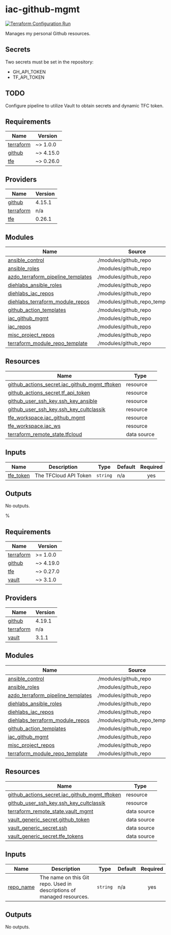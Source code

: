 # iac-github-mgmt
[![Terraform Configuration Run](https://github.com/CultClassik/iac-github-mgmt/actions/workflows/terraform.yml/badge.svg)](https://github.com/CultClassik/iac-github-mgmt/actions/workflows/terraform.yml)

Manages my personal Github resources.

## Secrets
Two secrets must be set in the repository:
* GH_API_TOKEN
* TF_API_TOKEN

## TODO
Configure pipeline to utilize Vault to obtain secrets and dynamic TFC token.

<!-- BEGINNING OF PRE-COMMIT-TERRAFORM DOCS HOOK -->
## Requirements

| Name | Version |
|------|---------|
| <a name="requirement_terraform"></a> [terraform](#requirement\_terraform) | ~> 1.0.0 |
| <a name="requirement_github"></a> [github](#requirement\_github) | ~> 4.15.0 |
| <a name="requirement_tfe"></a> [tfe](#requirement\_tfe) | ~> 0.26.0 |

## Providers

| Name | Version |
|------|---------|
| <a name="provider_github"></a> [github](#provider\_github) | 4.15.1 |
| <a name="provider_terraform"></a> [terraform](#provider\_terraform) | n/a |
| <a name="provider_tfe"></a> [tfe](#provider\_tfe) | 0.26.1 |

## Modules

| Name | Source | Version |
|------|--------|---------|
| <a name="module_ansible_control"></a> [ansible\_control](#module\_ansible\_control) | ./modules/github_repo | n/a |
| <a name="module_ansible_roles"></a> [ansible\_roles](#module\_ansible\_roles) | ./modules/github_repo | n/a |
| <a name="module_azdo_terraform_pipeline_templates"></a> [azdo\_terraform\_pipeline\_templates](#module\_azdo\_terraform\_pipeline\_templates) | ./modules/github_repo | n/a |
| <a name="module_diehlabs_ansible_roles"></a> [diehlabs\_ansible\_roles](#module\_diehlabs\_ansible\_roles) | ./modules/github_repo | n/a |
| <a name="module_diehlabs_iac_repos"></a> [diehlabs\_iac\_repos](#module\_diehlabs\_iac\_repos) | ./modules/github_repo | n/a |
| <a name="module_diehlabs_terraform_module_repos"></a> [diehlabs\_terraform\_module\_repos](#module\_diehlabs\_terraform\_module\_repos) | ./modules/github_repo_templated | n/a |
| <a name="module_github_action_templates"></a> [github\_action\_templates](#module\_github\_action\_templates) | ./modules/github_repo | n/a |
| <a name="module_iac_github_mgmt"></a> [iac\_github\_mgmt](#module\_iac\_github\_mgmt) | ./modules/github_repo | n/a |
| <a name="module_iac_repos"></a> [iac\_repos](#module\_iac\_repos) | ./modules/github_repo | n/a |
| <a name="module_misc_project_repos"></a> [misc\_project\_repos](#module\_misc\_project\_repos) | ./modules/github_repo | n/a |
| <a name="module_terraform_module_repo_template"></a> [terraform\_module\_repo\_template](#module\_terraform\_module\_repo\_template) | ./modules/github_repo | n/a |

## Resources

| Name | Type |
|------|------|
| [github_actions_secret.iac_github_mgmt_tftoken](https://registry.terraform.io/providers/integrations/github/latest/docs/resources/actions_secret) | resource |
| [github_actions_secret.tf_api_token](https://registry.terraform.io/providers/integrations/github/latest/docs/resources/actions_secret) | resource |
| [github_user_ssh_key.ssh_key_ansible](https://registry.terraform.io/providers/integrations/github/latest/docs/resources/user_ssh_key) | resource |
| [github_user_ssh_key.ssh_key_cultclassik](https://registry.terraform.io/providers/integrations/github/latest/docs/resources/user_ssh_key) | resource |
| [tfe_workspace.iac_github_mgmt](https://registry.terraform.io/providers/hashicorp/tfe/latest/docs/resources/workspace) | resource |
| [tfe_workspace.iac_ws](https://registry.terraform.io/providers/hashicorp/tfe/latest/docs/resources/workspace) | resource |
| [terraform_remote_state.tfcloud](https://registry.terraform.io/providers/hashicorp/terraform/latest/docs/data-sources/remote_state) | data source |

## Inputs

| Name | Description | Type | Default | Required |
|------|-------------|------|---------|:--------:|
| <a name="input_tfe_token"></a> [tfe\_token](#input\_tfe\_token) | The TFCloud API Token | `string` | n/a | yes |

## Outputs

No outputs.
<!-- END OF PRE-COMMIT-TERRAFORM DOCS HOOK -->%

<!-- BEGIN_TF_DOCS -->
## Requirements

| Name | Version |
|------|---------|
| <a name="requirement_terraform"></a> [terraform](#requirement\_terraform) | >= 1.0.0 |
| <a name="requirement_github"></a> [github](#requirement\_github) | ~> 4.19.0 |
| <a name="requirement_tfe"></a> [tfe](#requirement\_tfe) | ~> 0.27.0 |
| <a name="requirement_vault"></a> [vault](#requirement\_vault) | ~> 3.1.0 |

## Providers

| Name | Version |
|------|---------|
| <a name="provider_github"></a> [github](#provider\_github) | 4.19.1 |
| <a name="provider_terraform"></a> [terraform](#provider\_terraform) | n/a |
| <a name="provider_vault"></a> [vault](#provider\_vault) | 3.1.1 |

## Modules

| Name | Source | Version |
|------|--------|---------|
| <a name="module_ansible_control"></a> [ansible\_control](#module\_ansible\_control) | ./modules/github_repo | n/a |
| <a name="module_ansible_roles"></a> [ansible\_roles](#module\_ansible\_roles) | ./modules/github_repo | n/a |
| <a name="module_azdo_terraform_pipeline_templates"></a> [azdo\_terraform\_pipeline\_templates](#module\_azdo\_terraform\_pipeline\_templates) | ./modules/github_repo | n/a |
| <a name="module_diehlabs_ansible_roles"></a> [diehlabs\_ansible\_roles](#module\_diehlabs\_ansible\_roles) | ./modules/github_repo | n/a |
| <a name="module_diehlabs_iac_repos"></a> [diehlabs\_iac\_repos](#module\_diehlabs\_iac\_repos) | ./modules/github_repo | n/a |
| <a name="module_diehlabs_terraform_module_repos"></a> [diehlabs\_terraform\_module\_repos](#module\_diehlabs\_terraform\_module\_repos) | ./modules/github_repo_templated | n/a |
| <a name="module_github_action_templates"></a> [github\_action\_templates](#module\_github\_action\_templates) | ./modules/github_repo | n/a |
| <a name="module_iac_github_mgmt"></a> [iac\_github\_mgmt](#module\_iac\_github\_mgmt) | ./modules/github_repo | n/a |
| <a name="module_misc_project_repos"></a> [misc\_project\_repos](#module\_misc\_project\_repos) | ./modules/github_repo | n/a |
| <a name="module_terraform_module_repo_template"></a> [terraform\_module\_repo\_template](#module\_terraform\_module\_repo\_template) | ./modules/github_repo | n/a |

## Resources

| Name | Type |
|------|------|
| [github_actions_secret.iac_github_mgmt_tftoken](https://registry.terraform.io/providers/integrations/github/latest/docs/resources/actions_secret) | resource |
| [github_user_ssh_key.ssh_key_cultclassik](https://registry.terraform.io/providers/integrations/github/latest/docs/resources/user_ssh_key) | resource |
| [terraform_remote_state.vault_mgmt](https://registry.terraform.io/providers/hashicorp/terraform/latest/docs/data-sources/remote_state) | data source |
| [vault_generic_secret.github_token](https://registry.terraform.io/providers/hashicorp/vault/latest/docs/data-sources/generic_secret) | data source |
| [vault_generic_secret.ssh](https://registry.terraform.io/providers/hashicorp/vault/latest/docs/data-sources/generic_secret) | data source |
| [vault_generic_secret.tfe_tokens](https://registry.terraform.io/providers/hashicorp/vault/latest/docs/data-sources/generic_secret) | data source |

## Inputs

| Name | Description | Type | Default | Required |
|------|-------------|------|---------|:--------:|
| <a name="input_repo_name"></a> [repo\_name](#input\_repo\_name) | The name on this Git repo. Used in descriptions of managed resources. | `string` | n/a | yes |

## Outputs

No outputs.
<!-- END_TF_DOCS -->
